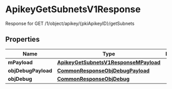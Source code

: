 

# ApikeyGetSubnetsV1Response

Response for GET /1/object/apikey/{pkiApikeyID}/getSubnets

## Properties

| Name | Type | Description | Notes |
|------------ | ------------- | ------------- | -------------|
|**mPayload** | [**ApikeyGetSubnetsV1ResponseMPayload**](ApikeyGetSubnetsV1ResponseMPayload.md) |  |  |
|**objDebugPayload** | [**CommonResponseObjDebugPayload**](CommonResponseObjDebugPayload.md) |  |  [optional] |
|**objDebug** | [**CommonResponseObjDebug**](CommonResponseObjDebug.md) |  |  [optional] |



